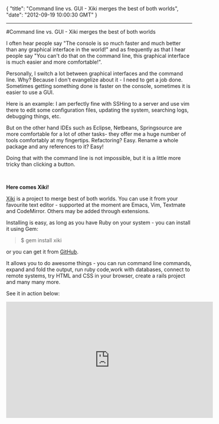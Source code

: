 {
  "title": "Command line vs. GUI - Xiki merges the best of both worlds",
  "date": "2012-09-19 10:00:30 GMT"
}

---

#Command line vs. GUI - Xiki merges the best of both worlds
<p>I often hear people say "The console is so much faster and much better than any graphical interface in the world!" and as frequently as that I hear people say "You can't do that on the command line, this graphical interface is much easier and more comfortable!".</p>&#13;
<p>Personally, I switch a lot between graphical interfaces and the command line. Why? Because I don't evangelize about it - I need to get a job done. Sometimes getting something done is faster on the console, sometimes it is easier to use a GUI.</p>&#13;
<p>Here is an example: I am perfectly fine with SSHing to a server and use vim there to edit some configuration files, updating the system, searching logs, debugging things, etc.</p>&#13;
<p>But on the other hand IDEs such as Eclipse, Netbeans, Springsource are more comfortable for a lot of other tasks- they offer me a huge number of tools comfortably at my fingertips. Refactoring? Easy. Rename a whole package and any references to it? Easy!</p>&#13;
<p>Doing that with the command line is not impossible, but it is a little more tricky than clicking a button.</p>&#13;
<p><strong><br /></strong></p>&#13;
<p><strong>Here comes Xiki!</strong></p>&#13;
<p><a href="http://www.xiki.org">Xiki</a> is a project to merge best of both worlds. You can use it from your favourite text editor - supported at the moment are Emacs, Vim, Textmate and CodeMirror. Others may be added through extensions.</p>&#13;
<p>Installing is easy, as long as you have Ruby on your system - you can install it using Gem:</p>&#13;
<blockquote>&#13;
<p>$ gem install xiki</p>&#13;
</blockquote>&#13;
<p>or you can get it from <a href="https://github.com/trogdoro/xiki">GitHub</a>. </p>&#13;
<p>It allows you to do awesome things - you can run command line commands, expand and fold the output, run ruby code,work with databases, connect to remote systems, try HTML and CSS in your browser, create a rails project and many many more.</p>&#13;
<p>See it in action below:</p>&#13;
<p><iframe frameborder="0" height="315" src="http://www.youtube.com/embed/bUR_eUVcABg" width="560"></iframe></p> 